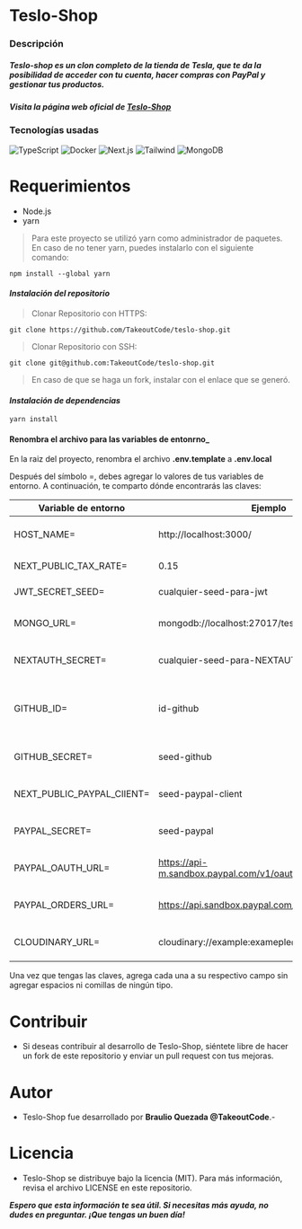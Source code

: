 # Teslo-Shop
### Descripción
##### _Teslo-shop es un clon completo de la tienda de Tesla, que te da la posibilidad de acceder con tu cuenta, hacer compras con PayPal y gestionar tus productos._

##### Visita la página web oficial de [Teslo-Shop](https://tesloshop.takeoutcode.com/)

### Tecnologías usadas
![TypeScript](https://img.shields.io/badge/TypeScript-007ACC?style=for-the-badge&logo=typescript&logoColor=white)
![Docker](https://img.shields.io/badge/Docker-2CA5E0?style=for-the-badge&logo=docker&logoColor=white)
![Next.js](https://img.shields.io/badge/next.js-000000?style=for-the-badge&logo=nextdotjs&logoColor=white)
![Tailwind](https://img.shields.io/badge/Tailwind_CSS-38B2AC?style=for-the-badge&logo=tailwind-css&logoColor=white)
![MongoDB](https://img.shields.io/badge/MongoDB-4EA94B?style=for-the-badge&logo=mongodb&logoColor=white)

# Requerimientos
- Node.js
- yarn
> Para este proyecto se utilizó yarn como administrador de paquetes.
> En caso de no tener yarn, puedes instalarlo con el siguiente comando:

```
npm install --global yarn
```

#### _Instalación del repositorio_
> Clonar Repositorio con HTTPS:
```
git clone https://github.com/TakeoutCode/teslo-shop.git
```

> Clonar Repositorio con SSH:
```
git clone git@github.com:TakeoutCode/teslo-shop.git
```
> En caso de que se haga un fork, instalar con el enlace que se generó.

#### _Instalación de dependencias_

```
yarn install
```
#### Renombra el archivo para las variables de entonrno_
En la raiz del proyecto, renombra el archivo **.env.template** a **.env.local**

Después del símbolo =, debes agregar lo valores de tus variables de entorno. A continuación, te comparto dónde encontrarás las claves:

| Variable de entorno | Ejemplo | Descripcion |
| --- | --- | ---|
HOST_NAME= | http://localhost:3000/ | Phat donde se encuentra tu aplicacion
NEXT_PUBLIC_TAX_RATE= | 0.15 | Porcentaje de impuetos
JWT_SECRET_SEED= | cualquier-seed-para-jwt | Secret de nuestros JWT
MONGO_URL= | mongodb://localhost:27017/teslodb | Password de la base de datos de Mongo
NEXTAUTH_SECRET= | cualquier-seed-para-NEXTAUTH | Secret de nuestra authentication
GITHUB_ID= | id-github | ID de nuestro proyecto que nos proporciona [Github](https://github.com/settings/apps)
GITHUB_SECRET= | seed-github | Secret que nos proporciona [GitHub](https://github.com/settings/apps)
NEXT_PUBLIC_PAYPAL_ClIENT= | seed-paypal-client | key que nos proporciona [PayPal](https://developer.paypal.com/home)
PAYPAL_SECRET= | seed-paypal | Secret que nos proporciona [PayPal](https://developer.paypal.com/home)
PAYPAL_OAUTH_URL= | https://api-m.sandbox.paypal.com/v1/oauth2/token | Url para hacer autenticaciones de prueba
PAYPAL_ORDERS_URL= | https://api.sandbox.paypal.com/v2/checkout/orders | Url de para hacer ordenes de prueba
CLOUDINARY_URL= | cloudinary://example:exameple@example-app | URL que nos proporciona [Cloudinary](https://cloudinary.com/)

Una vez que tengas las claves, agrega cada una a su respectivo campo sin agregar espacios ni comillas de ningún tipo.

# Contribuir
- Si deseas contribuir al desarrollo de Teslo-Shop, siéntete libre de hacer un fork de este repositorio y enviar un pull request con tus mejoras.

# Autor
- Teslo-Shop fue desarrollado por **Braulio Quezada @TakeoutCode**.- 

# Licencia
- Teslo-Shop se distribuye bajo la licencia (MIT). Para más información, revisa el archivo LICENSE en este repositorio.

**_Espero que esta información te sea útil. Si necesitas más ayuda, no dudes en preguntar. ¡Que tengas un buen día!_**
